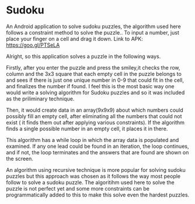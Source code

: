 # Sudoku
An Android application to solve sudoku puzzles, the algorithm used here follows a constraint method to solve the puzzle.. To input a number, just place your finger on a cell and drag it down. Link to APK: https://goo.gl/PTSeLA

Alright, so this application solves a puzzle in the following ways.

Firstly, after you enter the puzzle and press the smiley,it checks the row, column and the 3x3 square that each empty cell in the puzzle belongs to and sees if there is just one unique number in 0-9 that could fit in the cell, and finalizes the number if found. I feel this is the most basic way one would write a solving algorithm for Sudoku puzzles and so it was included as the priliminary technique.

Then, it would create data in an array(9x9x9) about which numbers could possibly fill an empty cell, after eliminating all the 
numbers that could not exist ( it finds them out after applying various constraints). If the algorithm finds a single possible number in an empty cell, it places it in there.

This algorithm has a while loop in which the array data is populated and examined. If any one lead could be found in an 
iteration, the loop continues, and if not, the loop terminates and the answers that are found are shown on the screen.

An algorithm using recursive technique is more popular for solving sudoku puzzles but this approach was chosen as it follows the way most people follow to solve a sudoku puzzle. The algoritihm used here to solve the puzzle is not perfect yet and some more constraints can be programmatically added to this to make this solve even the hardest puzzles.
